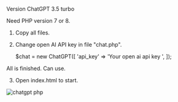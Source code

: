 Version ChatGPT 3.5 turbo

Need PHP version 7 or 8.

1) Copy all files. 
2) Change open AI API key in file "chat.php". 
 
   $chat = new ChatGPT([
   'api_key' => 'Your open ai api key ',
]);

All is finished. Can use.


3) Open index.html to start.

<img src="https://github.com/" alt="chatgpt php"/>
